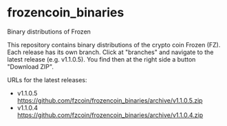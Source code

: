 frozencoin_binaries
===================

Binary distributions of Frozen

This repository contains binary distributions of the crypto coin Frozen (FZ).
Each release has its own branch. Click at "branches" and navigate to the latest
release (e.g. v1.1.0.5). You find then at the right side a button "Download ZIP".

URLs for the latest releases:

- v1.1.0.5   https://github.com/fzcoin/frozencoin_binaries/archive/v1.1.0.5.zip
- v1.1.0.4   https://github.com/fzcoin/frozencoin_binaries/archive/v1.1.0.4.zip

